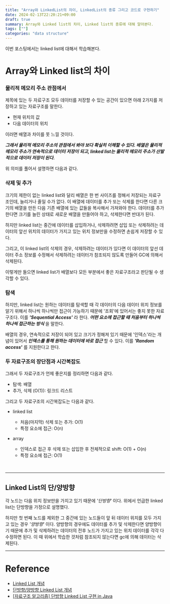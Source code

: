 ```yaml
---
title: "Array와 LinkedList의 차이, LinkedList의 종류 그리고 코드로 구현하기"
date: 2024-02-13T22:20:21+09:00
draft: true
summary: Array와 Linked list의 차이, Linked list의 종류에 대해 알아본다.  
tags: [""]
categories: "data structure"
---
```



이번 포스팅에서는 linked list에 대해서 학습해본다.



# Array와 Linked list의 차이

### 물리적 메모리 주소 관점에서  

제목에 있는 두 자료구조 모두 데이터를 저장할 수 있는 공간이 있으면 아래 2가지를 저장하고 있는 자료구조를 말한다.

- 현재 위치의 값
- 다음 데이터의 위치 

이러면 배열과 차이를 못 느낄 것이다. 

**_그래서 물리적 메모리 주소의 관점에서 봐야 보다 확실히 이해할 수 있다. 배열은 물리적 메모리 주소가 연속적으로 데이터 저장이 되고, linked list는 물리적 메모리 주소가 산발적으로 데이터 저장이 된다._**

위 의미를 풀어서 설명하면 다음과 같다. 

### 삭제 및 추가 

크기의 제한이 없는 linked list와 달리 배열은 한 번 사이즈를 정해서 저장되는 자료구조인데, 늘리거나 줄일 수가 없다. 이 배열에 데이터를 추가 또는 삭제를 한다면 다른 크기의 배열을 만든 다음 기존 배열에 있는 값들을 복사해서 가져와야 한다. 데이터를 추가한다면 크기를 늘린 상태로 새로운 배열을 만들어야 하고, 삭제한다면 반대가 된다.  

하지만 linked list는 중간에 데이터를 삽입하거나, 삭제하려면 삽입 또는 삭제하려는 데이터의 앞선 위치의 데이터가 가지고 있는 위치 정보만을 수정하면 손쉽게 저장할 수 있다. 

그리고, 이 linked list의 삭제의 경우, 삭제하려는 데이터가 있다면 이 데이터의 앞선 데이터 주소 정보를 수정해서 삭제하려는 데이터가 참조되지 않도록 만들어 GC에 의해서 삭제된다.    

이렇게만 들으면 linked list가 배열보다 모든 부분에서 좋은 자료구조라고 판단될 수 생각할 수 있다.

### 탐색

하지만, linked list는 원하는 데이터를 탐색할 때 각 데이터의 다음 데이터 위치 정보를 알기 위해서 하나씩 하나씩만 접근이 가능하기 때문에 '조회'에 있어서는 좋지 못한 자료구조다. 이를 **_'Sequential Access'_** 라 한다. **_어떤 요소에 접근할 때 처음부터 하나씩 하나씩 접근하는 방식_** 을 말한다.

배열의 경우, 연속적으로 저장이 되어 있고 크기가 정해져 있기 때문에 '인덱스'라는 개념이 있어서 **_인덱스를 통해 원하는 데이터에 바로 접근_** 할 수 있다. 이를 **_'Random access'_** 를 지원한다고 한다.    


### 두 자료구조의 장단점과 시간복잡도   

그래서 두 자료구조가 언제 좋은지를 정리하면 다음과 같다. 

- 탐색: 배열
- 추가, 삭제 (O(1)): 링크드 리스트  

그리고 두 자료구조의 시간복잡도는 다음과 같다.  

- linked list
    - 처음(마지막) 삭제 또는 추가: O(1)
    - 특정 요소에 접근: O(n)

- array
    - 인덱스로 접근 후 삭제 또는 삽입한 후 전체적으로 shift: O(1) + O(n)
    - 특정 요소에 접근: O(1)


&nbsp;

---

## Linked List의 단/양방향

각 노드는 다음 위치 정보만을 가지고 있기 때문에 _'단방향'_ 이다. 위에서 언급한 linked list는 단방향을 가정으로 설명했다.  

하지만 첫 번째 노드를 제외한 그 중간에 있는 노드들이 앞 뒤 데이터 위치를 모두 가지고 있는 경우 _'양방향'_ 이다. 양방향의 경우에도 데이터를 추가 및 삭제한다면 양방향이기 때문에 추가 및 삭제하려는 데이터의 전후 노드가 가지고 있는 위치 데이터를 각각 다 수정하면 된다. 이 때 위에서 학습한 것처럼 참조되지 않는다면 gc에 의해 데이터는 삭제된다.   




----

# Reference

- [Linked List 개념](https://www.youtube.com/watch?v=DzGnME1jIwY)
- [단방향/양방향 Linked List 개념](https://www.youtube.com/watch?v=G4IIDyfoHeY)
- [[자료구조 알고리즘] 단방향 Linked List 구현 in Java](https://www.youtube.com/watch?v=C1SDkdPvQPA)